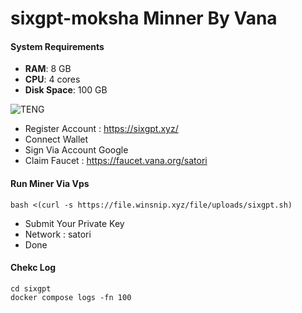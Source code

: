 # sixgpt-moksha Minner By Vana

#### System Requirements

- **RAM**: 8 GB
- **CPU**: 4 cores
- **Disk Space**: 100 GB

![TENG](https://github.com/user-attachments/assets/d7a95614-4c96-4d9a-a3db-2eaa94f0ce9e)

- Register Account : https://sixgpt.xyz/
- Connect Wallet
- Sign Via Account Google
- Claim Faucet : https://faucet.vana.org/satori

#### Run Miner Via Vps

```
bash <(curl -s https://file.winsnip.xyz/file/uploads/sixgpt.sh)
```
- Submit Your Private Key
- Network : satori
- Done

#### Chekc Log

```
cd sixgpt
docker compose logs -fn 100
```

